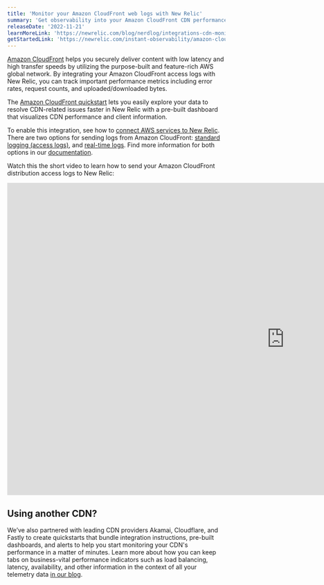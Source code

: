 ```yaml
---
title: 'Monitor your Amazon CloudFront web logs with New Relic' 
summary: 'Get observability into your Amazon CloudFront CDN performance in minutes' 
releaseDate: '2022-11-21' 
learnMoreLink: 'https://newrelic.com/blog/nerdlog/integrations-cdn-monitoring' 
getStartedLink: 'https://newrelic.com/instant-observability/amazon-cloudfront-web-logs'
---
```


[Amazon CloudFront](https://aws.amazon.com/cloudfront/) helps you securely deliver content with low latency and high transfer speeds by utilizing the purpose-built and feature-rich AWS global network. By integrating your Amazon CloudFront access logs with New Relic, you can track important performance metrics including error rates, request counts, and uploaded/downloaded bytes. 

The [Amazon CloudFront quickstart](https://newrelic.com/instant-observability/amazon-cloudfront-web-logs) lets you easily explore your data to resolve CDN-related issues faster in New Relic with a pre-built dashboard that visualizes CDN performance and client information.

To enable this integration, see how to [connect AWS services to New Relic](/docs/infrastructure/amazon-integrations/connect/connect-aws-new-relic-infrastructure-monitoring/). There are two options for sending logs from Amazon CloudFront: [standard logging (access logs)](https://docs.aws.amazon.com/AmazonCloudFront/latest/DeveloperGuide/AccessLogs.html), and [real-time logs](https://docs.aws.amazon.com/AmazonCloudFront/latest/DeveloperGuide/real-time-logs.html). Find more information for both options in our [documentation](/docs/logs/forward-logs/cloudfront-web-logs/). 

Watch this the short video to learn how to send your Amazon CloudFront distribution access logs to New Relic:

<iframe width="1280" height="720" src="https://www.youtube.com/embed/to3giuHSiMo" title="Monitor CDN Performance with Amazon CloudFront" frameborder="0" allow="accelerometer; autoplay; clipboard-write; encrypted-media; gyroscope; picture-in-picture" allowfullscreen></iframe>

## Using another CDN?

We’ve also partnered with leading CDN providers Akamai, Cloudflare, and Fastly to create quickstarts that bundle integration instructions, pre-built dashboards, and alerts to help you start monitoring your CDN's performance in a matter of minutes. Learn more about how you can keep tabs on business-vital performance indicators such as load balancing, latency, availability, and other information in the context of all your telemetry data [in our blog](https://newrelic.com/blog/nerdlog/integrations-cdn-monitoring).
